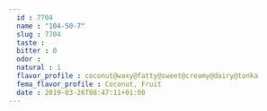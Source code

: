 ```yaml
---
  id : 7704
  name : "104-50-7"
  slug : 7704
  taste : 
  bitter : 0
  odor : 
  natural : 1
  flavor_profile : coconut@waxy@fatty@sweet@creamy@dairy@tonka
  fema_flavor_profile : Coconut, Fruit
  date : 2019-03-26T08:47:11+01:00
---
```



